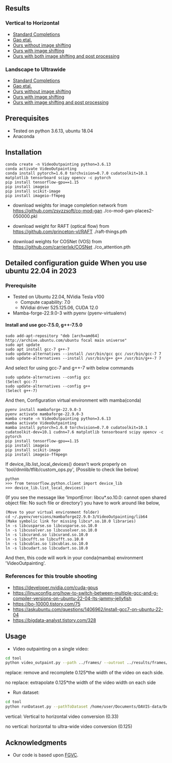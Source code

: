## Results

### Vertical to Horizontal
- [Standard Completions](https://www.youtube.com/playlist?list=PLh5XtfDDhGgX1tj4yuPEU-BQUxZnj7KRv)
- [Gao etal.](https://www.youtube.com/playlist?list=PLh5XtfDDhGgVNLC1TfJTBdqYgYshIuyZi)
- [Ours without image shifting](https://www.youtube.com/playlist?list=PLh5XtfDDhGgXDxdyNL4jg8-SpzWCKgEQN)
- [Ours with image shifting](https://www.youtube.com/playlist?list=PLh5XtfDDhGgUsCCemgB8c6lejqQMIdqmf)
- [Ours with both image shifting and post processing](https://www.youtube.com/playlist?list=PLh5XtfDDhGgVonQ0PifxQfr_EG0UpNbul)
    
### Landscape to Ultrawide
- [Standard Completions](https://www.youtube.com/playlist?list=PLh5XtfDDhGgWCs_SpBV6lpcXBoYUmUtrV)
- [Gao etal.](https://www.youtube.com/playlist?list=PLh5XtfDDhGgWF627x6FrpdWzorSZd7yhm)
- [Ours without image shifting](https://www.youtube.com/playlist?list=PLh5XtfDDhGgXgHrKEPTNTpg2dWi8DnB5B)
- [Ours with image shifting](https://www.youtube.com/playlist?list=PLh5XtfDDhGgU8aHSfddl3oXSOwz6yMsB-)
- [Ours with image shifting and post processing](https://www.youtube.com/playlist?list=PLh5XtfDDhGgWBokNQ2bJCV8UK7NeJ7OqB)

## Prerequisites
- Tested on python 3.6.13, ubuntu 18.04 
- Anaconda

## Installation 

```
conda create -n VideoOutpainting python=3.6.13
conda activate VideoOutpainting
conda install pytorch=1.6.0 torchvision=0.7.0 cudatoolkit=10.1 matplotlib tensorboard scipy opencv -c pytorch
pip install tensorflow-gpu==1.15
pip install imageio
pip install scikit-image
pip install imageio-ffmpeg
```

- download weights for image completion network from https://github.com/zsyzzsoft/co-mod-gan 
    ./co-mod-gan-places2-050000.pkl

- download weight for RAFT (optical flow) from https://github.com/princeton-vl/RAFT
     ./raft-things.pth

- download weights for COSNet (VOS) from https://github.com/carrierlxk/COSNet
     ./co_attention.pth
	 
## Detailed configuration guide When you use ubuntu 22.04 in 2023
### Prerequisite
- Tested on Ubuntu 22.04, NVidia Tesla v100 
	- Compute capability: 7.0 
	- NVidiai driver 525.125.06, CUDA 12.0
- Mamba-forge-22.9.0-3 with pyenv (pyenv-virtualenv)

#### Install and use gcc-7.5.0, g++-7.5.0
```
sudo add-apt-repository "deb [arch=amd64] http://archive.ubuntu.com/ubuntu focal main universe"
sudo apt update
sudo apt install gcc-7 g++-7
sudo update-alternatives --install /usr/bin/gcc gcc /usr/bin/gcc-7 7
sudo update-alternatives --install /usr/bin/g++ g++ /usr/bin/g++-7 7
```
And select for using gcc-7 and g++-7 with below commands
```
sudo update-alternatives --config gcc
(Select gcc-7)
sudo update-alternatives --config g++
(Select g++-7)
```

And then, Configuration virtual environment with mamba(conda)
```
pyenv install mambaforge-22.9.0-3
pyenv activate mambaforge-22.9.0-3
mamba create -n VideoOutpainting python=3.6.13
mamba activate VideoOutpainting
mamba install pytorch=1.6.0 torchvision=0.7.0 cudatoolkit=10.1 cudatoolkit-dev=10.1 cudnn=7.6 matplotlib tensorboard scipy opencv -c pytorch
pip install tensorflow-gpu==1.15
pip install imageio
pip install scikit-image
pip install imageio-ffmpegn
```
If device_lib.list_local_devices() doesn't work properly on 'tool/dnnlib/tflib/custom_ops.py', 
(Possible to check like below)
```
python
>>> from tensorflow.python.client import device_lib
>>> device_lib.list_local_devices()
```
(If you see the message like 'ImportError: libcu*.so.10.0: cannot open shared object file: No such file or directory')
you have to work around like below,
```
(Move to your virtual environment folder)
cd ~/.pyenv/versions/mambaforge22.9.0-3/VideoOutpainting/lib64
(Make symbolic link for missing libcu*.so.10.0 libraries)
ln -s libcusparse.so libcusparse.so.10.0
ln -s libcusolver.so libcusolver.so.10.0
ln -s libcurand.so libcurand.so.10.0
ln -s libcufft.so libcufft.so.10.0
ln -s libcublas.so libcublas.so.10.0
ln -s libcudart.so libcudart.so.10.0
```
And then, this code will work in your conda(mamba) environment 'VideoOutpainting'.

### References for this trouble shooting
- https://developer.nvidia.com/cuda-gpus
- https://linuxconfig.org/how-to-switch-between-multiple-gcc-and-g-compiler-versions-on-ubuntu-22-04-lts-jammy-jellyfish
- https://bo-10000.tistory.com/75
- https://askubuntu.com/questions/1406962/install-gcc7-on-ubuntu-22-04
- https://bigdata-analyst.tistory.com/328


## Usage


- Video outpainting on a single video:
```bash
cd tool
python video_outpaint.py --path ../frames/ --outroot ../results/frames/ --Width 0.125 --replace
```
replace: remove and recomplete 0.125*the width of the video on each side.

no replace: extrapolate 0.125*the width of the video width on each side

- Run dataset:
```bash
cd tool
python runDataset.py --pathToDataset /home/user/Documents/DAVIS-data/DAVIS/JPEGImages/480p/ --outroot ../result/ --vertical
```
vertical: Vertical to horizontal video conversion (0.33)

no vertical: horizontal to ultra-wide video conversion (0.125)
## Acknowledgments
- Our code is based upon [FGVC](https://github.com/vt-vl-lab/FGVC/).